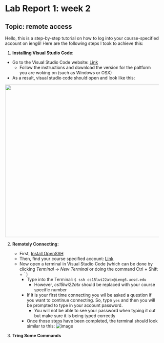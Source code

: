 # Lab Report 1: week 2

## Topic: remote access

Hello, this is a step-by-step tutorial on how to log into your course-specified account on ieng6! 
Here are the following steps I took to achieve this:

1) **Installing Visual Studio Code:**
- Go to the Visual Studio Code website: [Link](https://code.visualstudio.com/)
     - Follow the instructions and download the version for the paltform you are woking on (such as Windows or OSX)
- As a result, visual studio code should open and look like this:
<img src="https://user-images.githubusercontent.com/97707886/149439161-eb548d36-c96c-464e-8fa9-7788b737f059.png" width="700"          height="500">

2) **Remotely Connecting:**
    - First, [Install OpenSSH](https://docs.microsoft.com/en-us/windows-server/administration/openssh/openssh_install_firstuse)
    - Then, find your course specified account: [Link](https://sdacs.ucsd.edu/~icc/index.php)
    - Now open a terminal in Visual Studio Code (which can be done by clicking *Terminal* &#8594; *New Terminal* or doing the command Ctrl + Shift + ` )
       - Type into the Terminal: `$ ssh cs15lwi22atx@ieng6.ucsd.edu`
          -  However, *cs15lwi22atx* should be replaced with your course specific number
       - If it is your first time connecting you wil be asked a question if you want to continue connecting.  So, type `yes` and then          you will be prompted to type in your account password.
          - You will not be able to see your password when typing it out but make sure it is being typed correctly
       - Once those steps have been completed, the terminal should look similar to this:
         ![image](https://user-images.githubusercontent.com/97707886/149441581-328b7ec8-a745-482f-b161-0a748b81b854.png)
        
3) **Tring Some Commands**

